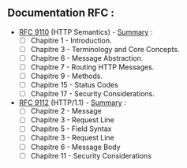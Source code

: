 ## Documentation RFC :
  * [RFC 9110](https://www.rfc-editor.org/rfc/rfc9110) (HTTP Semantics) - [Summary](https://www.bortzmeyer.org/9110.html) :
    * [ ] Chapitre 1 - Introduction.
    * [ ] Chapitre 3 - Terminology and Core Concepts.
    * [ ] Chapitre 6 - Message Abstraction.
    * [ ] Chapitre 7 - Routing HTTP Messages.
    * [ ] Chapitre 9 - Methods.
    * [ ] Chapitre 15 - Status Codes
    * [ ] Chapitre 17 - Security Considerations.
  * [RFC 9112](https://www.rfc-editor.org/rfc/rfc9112) (HTTP/1.1) - [Summary](https://www.bortzmeyer.org/9112.html) :
    * [ ] Chapitre 2 - Message
    * [ ] Chapitre 3 - Request Line
    * [ ] Chapitre 5 - Field Syntax
    * [ ] Chapitre 3 - Request Line
    * [ ] Chapitre 6 - Message Body
    * [ ] Chapitre 11 - Security Considerations